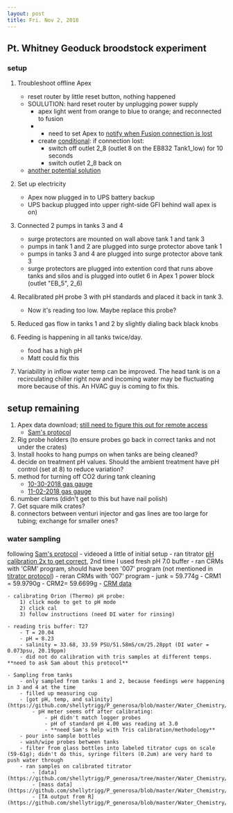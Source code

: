 ```yaml
---
layout: post
title: Fri. Nov 2, 2018
---
```


## Pt. Whitney Geoduck broodstock experiment

### setup

1. Troubleshoot offline Apex 
	- reset router by little reset button, nothing happened
	- SOULUTION: hard reset router by unplugging power supply
		- apex light went from orange to blue to orange; and reconnected to fusion
		- * need to set Apex to [notify when Fusion connection is lost](https://forum.neptunesystems.com/showthread.php?15616-Power-Outages-and-Apex-Controller-Connection-to-Fusion)  
		- create [conditional](https://forum.neptunesystems.com/showthread.php?8021-How-to-create-a-virtual-outlet-for-maintenance-in-Apex-Fusion): if connection lost: 
			- switch off outlet 2_8 (outlet 8 on the EB832 Tank1_low) for 10 seconds
			- switch outlet 2_8 back on
	- [another potential solution](https://forum.neptunesystems.com/showthread.php?18501-Apex-disconnected-interesting)

2. Set up electricity 
	- Apex now plugged in to UPS battery backup 
	- UPS backup plugged into upper right-side GFI behind wall apex is on)

3. Connected 2 pumps in tanks 3 and 4 
	- surge protectors are mounted on wall above tank 1 and tank 3
	- pumps in tank 1 and 2 are plugged into surge protector above tank 1
	- pumps in tanks 3 and 4 are plugged into surge protector above tank 3
	- surge protectors are plugged into extention cord that runs above tanks and silos and is plugged into outlet 6 in Apex 1 power block (outlet "EB_5", 2_6)

4. Recalibrated pH probe 3 with pH standards and placed it back in tank 3.
	- Now it's reading too low. Maybe replace this probe?

5. Reduced gas flow in tanks 1 and 2 by slightly dialing back black knobs

6. Feeding is happening in all tanks twice/day. 
	- food has a high pH 
	- Matt could fix this

7. Variability in inflow water temp can be improved. The head tank is on a recirculating chiller right now and incoming water may be fluctuating more because of this. An HVAC guy is coming to fix this.

## setup remaining
1. Apex data download; [still need to figure this out for remote access](https://drive.google.com/open?id=16ntS-lHg39RfboAmo71KMxpRvk1xt7XCM9jQwtbQ_Hs)
	- [Sam's protocol](https://github.com/hputnam/Geoduck_Conditioning/blob/master/RAnalysis/Scripts/Apex_Data_Extract.R)
2. Rig probe holders (to ensure probes go back in correct tanks and not under the crates)
3. Install hooks to hang pumps on when tanks are being cleaned?
4. decide on treatment pH values. Should the ambient treatment have pH control (set at 8) to reduce variation?
5. method for turning off CO2 during tank cleaning 
	- [10-30-2018 gas gauge](https://drive.google.com/open?id=1IBQ08Ov-0ElrUb4VytZ75_ht8k5ijwjD)
	- [11-02-2018 gas gauge](https://drive.google.com/open?id=1urLqqWaeDPXprlvE-i8hGTHF5QbDrHIe)
6. number clams (didn't get to this but have nail polish)
7. Get square milk crates?
8. connectors between venturi injector and gas lines are too large for tubing; exchange for smaller ones?

### water sampling
following [Sam's protocol](https://github.com/hputnam/Geoduck_Conditioning/blob/master/Protocols/20181030_DailyWetLabInfo.md#Tris_Calibration)
	- videoed a little of initial setup
	- ran titrator [pH calibration 2x to get correct](https://github.com/shellytrigg/P_generosa/tree/master/Water_Chemistry/Data/20181102/pH_calibration), 2nd time I used fresh pH 7.0 buffer 
	- ran CRMs with 'CRM' program, should have been '007' program (not mentioned in [titrator protocol](https://github.com/hputnam/Geoduck_Conditioning/blob/master/Protocols/20180820_Roberts_Titrator_Protocol_(PT_WHITNEY)))
	- reran CRMs with '007' program
		- junk = 59.774g
		- CRM1 = 59.9790g
		- CRM2= 59.6699g
		- [CRM data](https://github.com/shellytrigg/P_generosa/blob/master/Water_Chemistry/Data/20181102/TA_Output_20181102_CRM.csv)

	- calibrating Orion (Thermo) pH probe: 
		1) click mode to get to pH mode
		2) click cal
		3) follow instructions (need DI water for rinsing)

	- reading tris buffer: T27
		- T = 20.04
		- pH = 8.23
		- salinity = 33.68, 33.59 PSU/51.58mS/cm/25.28ppt (DI water = 0.073psu, 20.19ppm)
		- did not do calibration with tris samples at different temps. **need to ask Sam about this protocol**

	- Sampling from tanks
		- only sampled from tanks 1 and 2, because feedings were happening in 3 and 4 at the time
		- filled up measuring cup
		- [got pH, temp, and salinity](https://github.com/shellytrigg/P_generosa/blob/master/Water_Chemistry/Data/Daily_Temp_pH_Sal.csv)
			- pH meter seems off after calibrating:
				- pH didn't match logger probes
				- pH of standard pH 4.00 was reading at 3.0
				- **need Sam's help with Tris calibration/methodology**
		- pour into sample bottles
		- wash/wipe probes between tanks
		- filter from glass bottles into labeled titrator cups on scale (59-61g); didn't do this, syringe filters (0.2um) are very hard to push water through
		- ran samples on calibrated titrator
			- [data](https://github.com/shellytrigg/P_generosa/tree/master/Water_Chemistry/Data)
			- [mass data](https://github.com/shellytrigg/P_generosa/blob/master/Water_Chemistry/Data/20181102/20181102mass_run1.csv)
			- [TA output from R](https://github.com/shellytrigg/P_generosa/blob/master/Water_Chemistry/Data/20181102/TA_Output_20181102_run1.csv)





